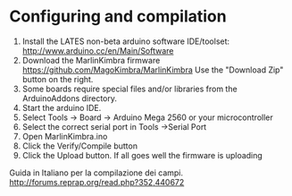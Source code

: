# Configuring and compilation

  1. Install the LATES non-beta arduino software IDE/toolset: http://www.arduino.cc/en/Main/Software
  2. Download the MarlinKimbra firmware
   https://github.com/MagoKimbra/MarlinKimbra
   Use the "Download Zip" button on the right.
  3. Some boards require special files and/or libraries from the ArduinoAddons directory.
  4. Start the arduino IDE.
  5. Select Tools -> Board -> Arduino Mega 2560    or your microcontroller
  6. Select the correct serial port in Tools ->Serial Port
  7. Open MarlinKimbra.ino
  8. Click the Verify/Compile button
  9. Click the Upload button. If all goes well the firmware is uploading


Guida in Italiano per la compilazione dei campi.
http://forums.reprap.org/read.php?352,440672